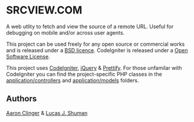 # SRCVIEW.COM

A web utlity to fetch and view the source of a remote URL. Useful for debugging on mobile and/or across user agents.

This project can be used freely for any open source or commercial works and is released under a [BSD licence](http://en.wikipedia.org/wiki/BSD_licenses). CodeIgniter is released under a [Open Software License](http://ellislab.com/codeigniter/user-guide/license.html).

This project uses [CodeIgniter](http://ellislab.com/codeigniter), [jQuery](http://jquery.com) & [Prettify](http://code.google.com/p/google-code-prettify/). For those unfamilar with CodeIgniter you can find the project-specific PHP classes in the [application/controllers](https://github.com/aaronclinger/srcview/tree/develop/application/controllers) and [application/models](https://github.com/aaronclinger/srcview/tree/develop/application/models) folders.


## Authors

[Aaron Clinger](http://aaronclinger.com) & [Lucas J. Shuman](http://lucasishuman.com)
